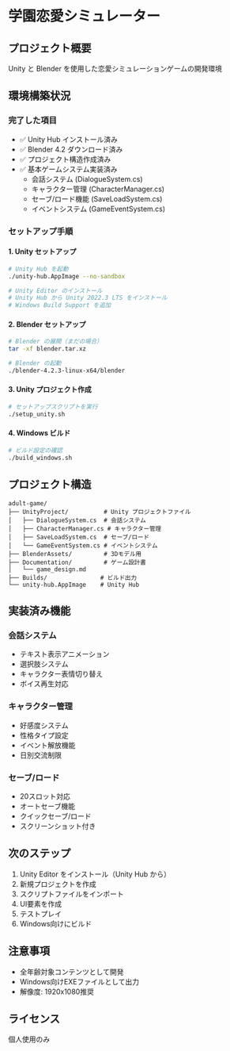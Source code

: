 # 学園恋愛シミュレーター

## プロジェクト概要
Unity と Blender を使用した恋愛シミュレーションゲームの開発環境

## 環境構築状況

### 完了した項目
- ✅ Unity Hub インストール済み
- ✅ Blender 4.2 ダウンロード済み
- ✅ プロジェクト構造作成済み
- ✅ 基本ゲームシステム実装済み
  - 会話システム (DialogueSystem.cs)
  - キャラクター管理 (CharacterManager.cs)
  - セーブ/ロード機能 (SaveLoadSystem.cs)
  - イベントシステム (GameEventSystem.cs)

### セットアップ手順

#### 1. Unity セットアップ
```bash
# Unity Hub を起動
./unity-hub.AppImage --no-sandbox

# Unity Editor のインストール
# Unity Hub から Unity 2022.3 LTS をインストール
# Windows Build Support を追加
```

#### 2. Blender セットアップ
```bash
# Blender の展開（まだの場合）
tar -xf blender.tar.xz

# Blender の起動
./blender-4.2.3-linux-x64/blender
```

#### 3. Unity プロジェクト作成
```bash
# セットアップスクリプトを実行
./setup_unity.sh
```

#### 4. Windows ビルド
```bash
# ビルド設定の確認
./build_windows.sh
```

## プロジェクト構造
```
adult-game/
├── UnityProject/          # Unity プロジェクトファイル
│   ├── DialogueSystem.cs  # 会話システム
│   ├── CharacterManager.cs # キャラクター管理
│   ├── SaveLoadSystem.cs  # セーブ/ロード
│   └── GameEventSystem.cs # イベントシステム
├── BlenderAssets/         # 3Dモデル用
├── Documentation/         # ゲーム設計書
│   └── game_design.md
├── Builds/               # ビルド出力
└── unity-hub.AppImage    # Unity Hub

```

## 実装済み機能

### 会話システム
- テキスト表示アニメーション
- 選択肢システム
- キャラクター表情切り替え
- ボイス再生対応

### キャラクター管理
- 好感度システム
- 性格タイプ設定
- イベント解放機能
- 日別交流制限

### セーブ/ロード
- 20スロット対応
- オートセーブ機能
- クイックセーブ/ロード
- スクリーンショット付き

## 次のステップ

1. Unity Editor をインストール（Unity Hub から）
2. 新規プロジェクトを作成
3. スクリプトファイルをインポート
4. UI要素を作成
5. テストプレイ
6. Windows向けにビルド

## 注意事項
- 全年齢対象コンテンツとして開発
- Windows向けEXEファイルとして出力
- 解像度: 1920x1080推奨

## ライセンス
個人使用のみ